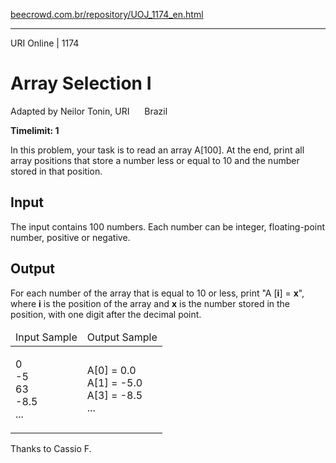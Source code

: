 <p><a href="https://www.beecrowd.com.br/repository/UOJ_1174_en.html">beecrowd.com.br/repository/UOJ_1174_en.html</a></p><hr>
<div>
  <span>URI Online | 1174</span>
  <h1>Array Selection I</h1>
  <div><p>
     Adapted by Neilor Tonin, URI <img alt="" src="https://resources.beecrowd.com.br/gallery/images/flags/br.gif" style="width: 16px; height: 11px; "> Brazil</p>
  </div>
  <strong>Timelimit: 1</strong>
</div>
<div>
<div>
  <p>
   In this problem, your task is to read an array A[100]. At the end, print all array positions that store a number less or equal to 10 and the number stored in that position.</p>
</div>
<h2>Input</h2>
<div>
  <p>
   The input contains 100 numbers. Each number can be integer, floating-point number, positive or negative.</p>
</div>
<h2>Output</h2>
<div>
  <p>
   For each number of the array that is equal to 10 or less, print "A [<strong>i</strong>] = <strong>x</strong>", where <strong>i</strong> is the position of the array and <strong>x</strong> is the number stored in the position, with one digit after the decimal point.</p>
</div>
<div></div>
  <table>
    <thead>
      <tr>
        <td>Input Sample</td>
        <td>Output Sample</td>
      </tr>
    </thead>
    <tbody>
      <tr>
        <td>
          <p>
           0<br>
           -5<br>
           63<br>
           -8.5<br>
           ...</p>
        </td>
        <td>
          <p>
           A[0] = 0.0<br>
           A[1] = -5.0<br>
           A[3] = -8.5<br>
           ...</p>
        </td>
      </tr>
    </tbody>
  </table>
  <p>
   Thanks to Cassio F.</p>
</div>